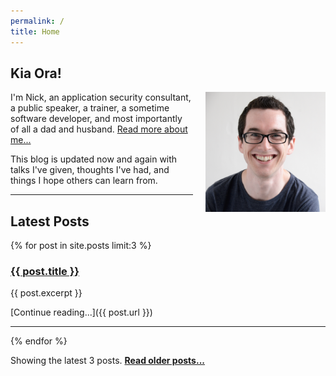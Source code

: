 ```yaml
---
permalink: /
title: Home
---
```


## Kia Ora!

<img alt="Nick Malcolm" height="192" src="/assets/images/nicks_face.jpg" style="padding-left: 20px;float: right;">

I'm Nick, an application security consultant, a public speaker, a trainer, a sometime software developer, and most importantly of all a dad and husband. [Read more about me...](/about)

This blog is updated now and again with talks I've given, thoughts I've had, and things I hope others can learn from.

---

## Latest Posts

{% for post in site.posts limit:3 %}
<h3><a href="{{ post.url }}">{{ post.title }}</a></h3>
{{ post.excerpt }}

[Continue reading...]({{ post.url }})

---
{% endfor %}

Showing the latest 3 posts. **[Read older posts...](/blog)**


